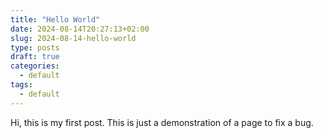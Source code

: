 ```yaml
---
title: "Hello World"
date: 2024-08-14T20:27:13+02:00
slug: 2024-08-14-hello-world
type: posts
draft: true
categories:
  - default
tags:
  - default
---
```


Hi, this is my first post.
This is just a demonstration of a page to fix a bug.
